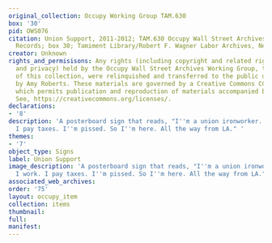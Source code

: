 ```yaml
---
original_collection: Occupy Working Group TAM.630
box: '30'
pid: OWS076
citation: Union Support, 2011-2012; TAM.630 Occupy Wall Street Archives Working Group
  Records; box 30; Tamiment Library/Robert F. Wagner Labor Archives, New York University
creator: Unknown
rights_and_permisisons: Any rights (including copyright and related rights to publicity
  and privacy) held by the Occupy Wall Street Archives Working Group, the creator
  of this collection, were relinquished and transferred to the public domain in 2013
  by Amy Roberts. These materials are governed by a Creative Commons CC0 license,
  which permits publication and reproduction of materials accompanied by full attribution.
  See, https://creativecommons.org/licenses/.
declarations:
- '8'
description: 'A posterboard sign that reads, "I''m a union ironworker. I vote. I work.
  I pay taxes. I''m pissed. So I''m here. All the way from LA." '
themes:
- '7'
object_type: Signs
label: Union Support
image_description: 'A posterboard sign that reads, "I''m a union ironworker. I vote.
  I work. I pay taxes. I''m pissed. So I''m here. All the way from LA." '
associated_web_archives:
order: '75'
layout: occupy_item
collection: items
thumbnail:
full:
manifest:
---
```

